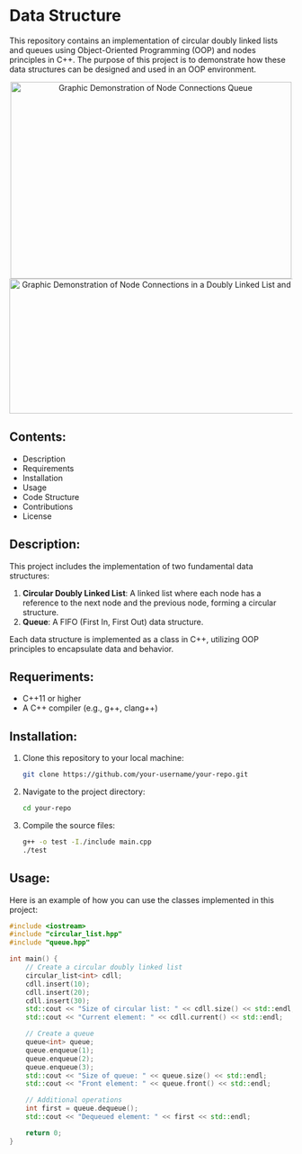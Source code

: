 <h1>
  Data Structure
</h1>

This repository contains an implementation of circular doubly linked lists and queues using Object-Oriented Programming (OOP) and nodes principles in C++. The purpose of this project is to demonstrate how these data structures can be designed and used in an OOP environment.

<div align="center">
    <img src="https://www.masaischool.com/blog/content/images/wordpress/2022/04/First-In-First-Out-Queue-768x512.png" title="Graphic Demonstration of Node Connections Queue"
      width="500" height="350"/>
  </div>
  
<div align="center">
    <img src="https://www.monografias.com/trabajos107/guia-teoria-otras-estructuras-dinamicas-y-orden-algoritmos/image005.jpg" title="Graphic Demonstration of Node Connections in a Doubly Linked List and a Circular Doubly Linked List"
      width="700" height="240"/>
  </div>

 <h2> Contents: </h2>

- Description
- Requirements
- Installation
- Usage
- Code Structure
- Contributions
- License

<h2> Description: </h2>

This project includes the implementation of two fundamental data structures:

1. **Circular Doubly Linked List**: A linked list where each node has a reference to the next node and the previous node, forming a circular structure.
2. **Queue**: A FIFO (First In, First Out) data structure.

Each data structure is implemented as a class in C++, utilizing OOP principles to encapsulate data and behavior.

<h2> Requeriments: </h2>

- C++11 or higher
- A C++ compiler (e.g., g++, clang++)

<h2> Installation: </h2> 

1. Clone this repository to your local machine:
    ```bash
    git clone https://github.com/your-username/your-repo.git
    ```
2. Navigate to the project directory:
    ```bash
    cd your-repo
    ```
3. Compile the source files:
    ```bash
    g++ -o test -I./include main.cpp
    ./test
    ```

 <h2> Usage: </h2>

Here is an example of how you can use the classes implemented in this project:

```cpp
#include <iostream>
#include "circular_list.hpp"
#include "queue.hpp"

int main() {
    // Create a circular doubly linked list
    circular_list<int> cdll;
    cdll.insert(10);
    cdll.insert(20);
    cdll.insert(30);
    std::cout << "Size of circular list: " << cdll.size() << std::endl;
    std::cout << "Current element: " << cdll.current() << std::endl;

    // Create a queue
    queue<int> queue;
    queue.enqueue(1);
    queue.enqueue(2);
    queue.enqueue(3);
    std::cout << "Size of queue: " << queue.size() << std::endl;
    std::cout << "Front element: " << queue.front() << std::endl;

    // Additional operations
    int first = queue.dequeue();
    std::cout << "Dequeued element: " << first << std::endl;

    return 0;
}
